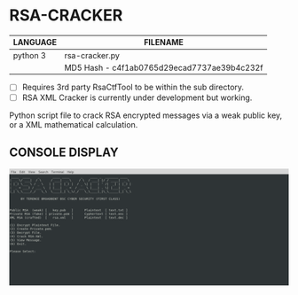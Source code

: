 # RSA-CRACKER

| LANGUAGE | FILENAME |
|--------  |----------|
|python 3  |rsa-cracker.py|
|| MD5 Hash - c4f1ab0765d29ecad7737ae39b4c232f |

- [ ] Requires 3rd party RsaCtfTool to be within the sub directory.
- [ ] RSA XML Cracker is currently under development but working.

Python script file to crack RSA encrypted messages via a weak public key, or a XML mathematical calculation. 

## CONSOLE DISPLAY
![Screenshot](picture2.png) 

